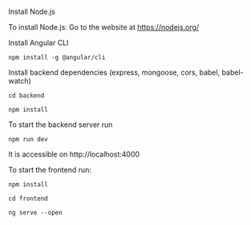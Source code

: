 Install Node.js

To install Node.js: Go to the website at https://nodejs.org/

Install Angular CLI

```
npm install -g @angular/cli
```

Install backend dependencies (express, mongoose, cors, babel, babel-watch)
```
cd backend
```
```
npm install
```

To start the backend server run 
```
npm run dev
```
It is accessible on http://localhost:4000

To start the frontend run:
```
npm install
```
```
cd frontend
```
```
ng serve --open
```